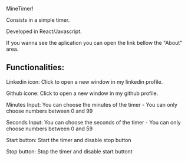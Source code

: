 MineTimer!

Consists in a simple timer.

Developed in React/Javascript.

If you wanna see the aplication you can open the link bellow the "About" area.

Functionalities:
-------------------------

Linkedin icon:  Click to open a new window in my linkedin profile.

Github ícone:  Click to open a new window in my github profile.

Minutes Input: You can choose the minutes of the timer - You can only choose numbers between 0 and 99

Seconds Input: You can choose the seconds of the timer - You can only choose numbers between 0 and 59

Start button: Start the timer and disable stop button

Stop button: Stop the timer and disable start buttont
